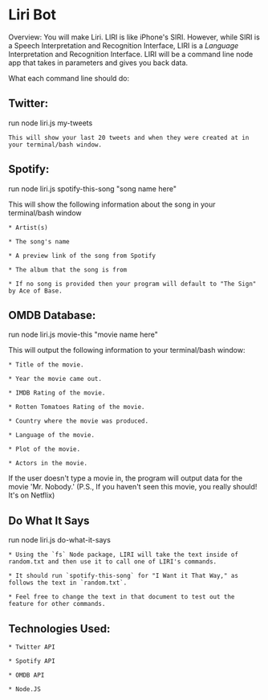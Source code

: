 # Liri Bot

Overview: You will make Liri. LIRI is like iPhone's SIRI. However, while SIRI is a Speech Interpretation and Recognition Interface, LIRI is a _Language_ Interpretation and Recognition Interface. LIRI will be a command line node app that takes in parameters and gives you back data.

What each command line should do:


## Twitter:

run node liri.js my-tweets

```
This will show your last 20 tweets and when they were created at in your terminal/bash window.
```


## Spotify:

run node liri.js spotify-this-song "song name here"

This will show the following information about the song in your terminal/bash window

```
* Artist(s)
     
* The song's name
     
* A preview link of the song from Spotify
     
* The album that the song is from

* If no song is provided then your program will default to "The Sign" by Ace of Base.
```


## OMDB Database:

run node liri.js movie-this "movie name here"

This will output the following information to your terminal/bash window:
```
* Title of the movie.

* Year the movie came out.

* IMDB Rating of the movie.

* Rotten Tomatoes Rating of the movie.

* Country where the movie was produced.

* Language of the movie.

* Plot of the movie.

* Actors in the movie.
```
If the user doesn't type a movie in, the program will output data for the movie 'Mr. Nobody.' (P.S., If you haven't seen this movie, you really should! It's on Netflix)

## Do What It Says

run node liri.js do-what-it-says
```
* Using the `fs` Node package, LIRI will take the text inside of random.txt and then use it to call one of LIRI's commands.
     
* It should run `spotify-this-song` for "I Want it That Way," as follows the text in `random.txt`.
     
* Feel free to change the text in that document to test out the feature for other commands.
```

## Technologies Used:
```
* Twitter API

* Spotify API

* OMDB API

* Node.JS
```



